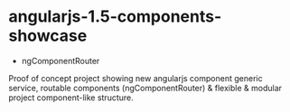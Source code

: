 # angularjs-1.5-components-showcase

- ngComponentRouter

Proof of concept project showing new angularjs component generic service, routable components (ngComponentRouter) & flexible & modular project component-like structure.
